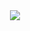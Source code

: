 
<div align="center">
<img src="![GKEpkL1WMAAF4ye](https://github.com/user-attachments/assets/8cba544b-03e9-4cb3-9b02-a7c0b03c35f7)"/>
</div><br>
